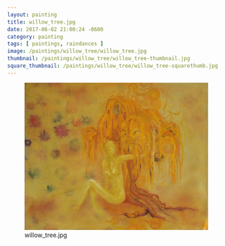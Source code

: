 ```yaml
---
layout: painting
title: willow_tree.jpg
date: 2017-06-02 21:00:24 -0600
category: painting
tags: [ paintings, raindances ]
image: /paintings/willow_tree/willow_tree.jpg
thumbnail: /paintings/willow_tree/willow_tree-thumbnail.jpg
square_thumbnail: /paintings/willow_tree/willow_tree-squarethumb.jpg
---
```


<figure class="fullwidth"><img src="/paintings/willow_tree/willow_tree.jpg" alt="A painting titled: willow_tree.jpg by painter Kyle Cunningham" /><figcaption>willow_tree.jpg</figcaption></figure>
